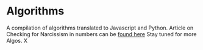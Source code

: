 # Algorithms
A compilation of algorithms translated to Javascript and Python.
Article on Checking for Narcissism in numbers can be [found here](https://medium.com/@VanessaOsuka/algorithm-part-1-checking-for-narcissism-of-a-number-python-cbea596b2790) Stay tuned for more Algos. X
